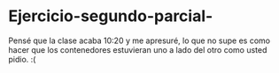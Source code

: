 # Ejercicio-segundo-parcial-

Pensé que la clase acaba 10:20 y me apresuré, lo que no supe es como hacer que los contenedores estuvieran uno a lado del otro como usted pidio. :(
